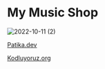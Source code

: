 # My Music Shop
![2022-10-11 (2)](https://user-images.githubusercontent.com/93201374/195052757-b9c32f77-ca11-4604-99fb-6c2e230a9055.png)


[Patika.dev](https://www.patika.dev/)

[Kodluyoruz.org](https://kodluyoruz.org/tr/kodluyoruz/)
